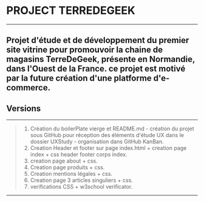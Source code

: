 # PROJECT TERREDEGEEK

----- 
Projet d'étude et de développement du premier site vitrine pour promouvoir la chaine de magasins TerreDeGeek, présente en Normandie, dans l'Ouest de la France. ce projet est motivé par la future création d'une platforme d'e-commerce.
-----

## Versions
-----
> 1. Création du boilerPlate vierge et README.md - création du projet sous GitHub pour réception des éléments d'étude UX dans le dossier UXStudy - organisation dans GitHub KanBan.
> 2. Creation Header et footer sur page index.html + creation page index + css header footer corps index.
> 3. creation page about + css.
> 4. Creation page produits + css.
> 5. Creation mentions légales + css.
> 6. Creation page 3 articles singuliers + css.
> 7. verifications CSS + w3school verificator.
-----
